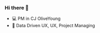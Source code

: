 ### Hi there 👋
- 💻 PM in CJ OliveYoung
- 💭 Data Driven UX, UX, Project Managing

<!--
**pongsoyun/pongsoyun** is a ✨ _special_ ✨ repository because its `README.md` (this file) appears on your GitHub profile.

Here are some ideas to get you started:

- 🔭 I’m currently working on ...
- 🌱 I’m currently learning ...
- 👯 I’m looking to collaborate on ...
- 🤔 I’m looking for help with ...
- 💭 Ask me about ...
- 📫 How to reach me: ...
- 😄 Pronouns: ...
- ⚡ Fun fact: ...
-->
